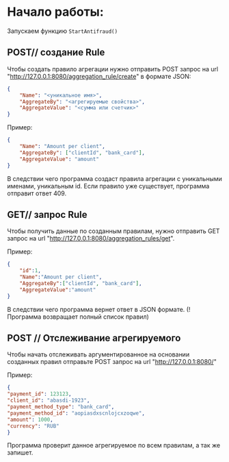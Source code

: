 #  Начало работы:
Запускаем функцию `StartAntifraud()`

## POST// создание  Rule

Чтобы создать правило агрегации нужно отправить POST запрос на url "http://127.0.0.1:8080/aggregation_rule/create" в формате JSON:

```json
{
    "Name": "<уникальное имя>",
    "AggregateBy": "<агрегируемые свойства>",
    "AggregateValue": "<сумма или счетчик>"
}
```

Пример:

```json
{
    "Name": "Amount per client",
    "AggregateBy": ["clientId", "bank_card"],
    "AggregateValue": "amount"
}
```

В следствии чего программа создаст правила агрегации с уникальными именами, уникальным id. Если правило уже существует, программа отправит ответ 409.

## GET// запрос Rule 
Чтобы получить данные по созданным правилам, нужно отправить GET запрос на url "http://127.0.0.1:8080/aggregation_rules/get".

Пример:
 
```json
{
    "id":1,
    "Name":"Amount per client",
    "AggregateBy":["clientId", "bank_card"],
    "AggregateValue":"amount"
}
```

В следствии чего программа вернет ответ в JSON формате. (! Программа возвращает полный список правил)


## POST // Отслеживание агрегируемого  

Чтобы начать отслеживать аргументированное на основании созданных правил отправьте POST  запрос на url  "http://127.0.0.1:8080/"

Пример:

```json
{
"payment_id": 123123,
"client_id": "abasdi-1923",
"payment_method_type": "bank_card",
"payment_method_id": "aopiasdxscnlojcxzoqwe",
"amount": 1000,
"currency": "RUB"
}
```
Программа проверит данное агрегируемое по всем правилам, а так же запишет.
 